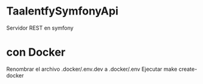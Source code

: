 # TaalentfySymfonyApi
Servidor REST en symfony

# con Docker
Renombrar el archivo .docker/.env.dev a .docker/.env
Ejecutar 
make create-docker